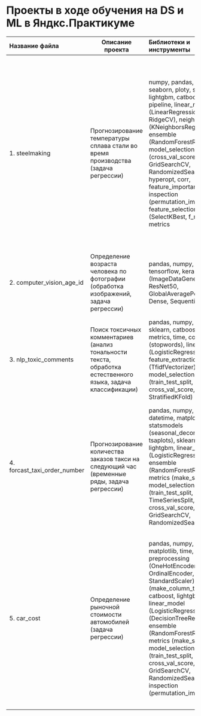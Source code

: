 ﻿# Проекты в ходе обучения на DS и ML в Яндкс.Практикуме
 
| Название файла | Описание проекта | Библиотеки и инструменты | Ключевые слова |
| :--- | --- | :--- | --- |
| 1. steelmaking | Прогнозирование температуры сплава стали во время производства (задача регрессии) | numpy, pandas, matplotlib, seaborn, ploty, sklearn, lightgbm, catboost, keras, pipeline, linear_model (LinearRegression, RidgeCV), neighbors (KNeighborsRegressor), ensemble (RandomForestRegresson), model_selection (cross_val_score, GridSearchCV, RandomizedSearchCV), hyperopt, corr, feature_importances, inspection (permutation_importance), feature_selection (SelectKBest,  f_regression), metrics | регрессия, анализ данных, визуализация данных, предобработка данных, обрамотка пропусков, обработка выбросов, проверка на мультиколлениарность, коэф. корреляции Пирсона, VIF анализ, F-regression, кросс-валидация, подбор гиперпараметров, анализ значимости признаков, упаковка в пайплайн, линейная регрессии, K-ближайших соседей, случайный лес, градиентный бустинг, нейронная сеть, полносвязная сеть, maltylayer perceptron, сверточная сеть, convolution multylayer network, сеть с архитектурой LeNet |
| 2. computer_vision_age_id | Определение возраста человека по фотографии (обработка изображений, задача регрессии) | pandas, numpy, matplotlib, tensorflow, keras (ImageDataGenerator, ResNet50, GlobalAveragePooling2D, Dense, Sequential, Adam) | компьютерное зрение, computer vision, сверточная нейронная сеть, СNN (convolution nueral network), ResNet50 |
| 3. nlp_toxic_comments | Поиск токсичных комментариев (анализ тональности текста, обработка естественного языка, задача классификации) | pandas, numpy, nltk, sklearn, catboost, pipeline, metrics, time, corpus (stopwords), linear_model (LogisticRegression), feature_extraction (TfidfVectorizer), model_selection (train_test_split, cross_val_score, StratifiedKFold) | NLP, обработка естественного языка, классификация, балансировка классов, токенизация, отсечение стоп-слов, векторизация, эмбеддинг, кросс-валидация, упаковка в пайплайн, линейная регрессии, градиентный бустинг |
| 4. forcast_taxi_order_number | Прогнозирование количества заказов такси на следующий час (временные ряды, задача регрессии) | pandas, numpy, time, datetime, matplotlib, statsmodels (seasonal_decompose, tsaplots), sklearn, catboost, lightgbm, linear_model (LogisticRegression, Ridge), ensemble (RandomForestRegressor), metrics (make_scorer), model_selection (train_test_split, TimeSeriesSplit, cross_val_score, GridSearchCV, RandomizedSearchCV) | временные ряды, time series forecasting, ресемплирование, скользящее среднее, декомпозиция, временной лаг, автокорреляция, сплит временного ряда |
| 5. car_cost | Определение рыночной стоимости автомобилей (задача регрессии) | pandas, numpy, searborn, matplotlib, time, sklearn, preprocessing (OneHotEncoder, OrdinalEncoder, StandardScaler), compose (make_column_transformer), catboost, lightgbm, linear_model (LogisticRegression), tree (DecisionTreeRegressor), ensemble (RandomForestRegressor), metrics (make_scorer), model_selection (train_test_split, cross_val_score, Kfold, GridSearchCV, RandomizedSearchCV), inspection (permutation_importance) | регрессия, анализ данных, визуализация данных, предобработка данных, обработка пропусков, обработка выбросов, категориальный признак, числовой признак, бинарный принак, порядковое кодирование, ordinal encoding, прямое кодирование, one-hot encoding, масштабирование признаков, линейная регрессия, решающее дерево, случайный лес, градиентный бустинг, кросс-валидация, подбор гиперпараметров, анализ значимости признаков |
